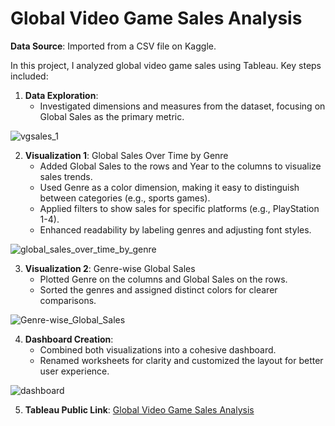 # Global Video Game Sales Analysis #

**Data Source**: Imported from a CSV file on Kaggle.

In this project, I analyzed global video game sales using Tableau. Key steps included:

1. **Data Exploration**:
    - Investigated dimensions and measures from the dataset, focusing on Global Sales as the primary metric.
  
![vgsales_1](https://github.com/user-attachments/assets/eeb2c0c0-fd8d-4f77-aa5c-246ac5dcdfda)

2. **Visualization 1**: Global Sales Over Time by Genre
    - Added Global Sales to the rows and Year to the columns to visualize sales trends.
    - Used Genre as a color dimension, making it easy to distinguish between categories (e.g., sports games).
    - Applied filters to show sales for specific platforms (e.g., PlayStation 1-4).
    - Enhanced readability by labeling genres and adjusting font styles.

![global_sales_over_time_by_genre](https://github.com/user-attachments/assets/59edd39a-2db5-41db-b00c-f12aac72eb23)

3. **Visualization 2**: Genre-wise Global Sales
    - Plotted Genre on the columns and Global Sales on the rows.
    - Sorted the genres and assigned distinct colors for clearer comparisons.

![Genre-wise_Global_Sales](https://github.com/user-attachments/assets/11746004-5654-448a-983c-96ee68181b7f)

4. **Dashboard Creation**:
    - Combined both visualizations into a cohesive dashboard.
    - Renamed worksheets for clarity and customized the layout for better user experience.

![dashboard](https://github.com/user-attachments/assets/71f21d7d-15f1-4c68-a028-8d7ec01cb199)

5. **Tableau Public Link**: [Global Video Game Sales Analysis](https://public.tableau.com/views/GlobalVideoGameSalesAnalysis_17273036207220/Dashboard1?:language=en-US&:sid=&:redirect=auth&:display_count=n&:origin=viz_share_link)
